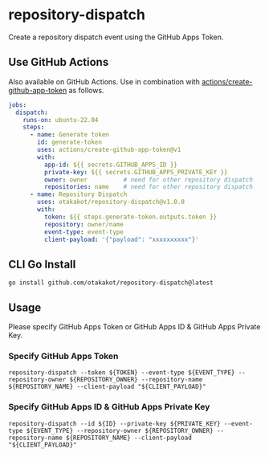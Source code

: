 # repository-dispatch

Create a repository dispatch event using the GitHub Apps Token.

## Use GitHub Actions

Also available on GitHub Actions.
Use in combination with [actions/create-github-app-token](https://github.com/marketplace/actions/create-github-app-token) as follows.

```yaml
jobs:
  dispatch:
    runs-on: ubuntu-22.04
    steps:
      - name: Generate token
        id: generate-token
        uses: actions/create-github-app-token@v1
        with:
          app-id: ${{ secrets.GITHUB_APPS_ID }}
          private-key: ${{ secrets.GITHUB_APPS_PRIVATE_KEY }}
          owner: owner          # need for other repository dispatch
          repositories: name    # need for other repository dispatch
      - name: Repository Dispatch
        uses: otakakot/repository-dispatch@v1.0.0
        with:
          token: ${{ steps.generate-token.outputs.token }}
          repository: owner/name
          event-type: event-type
          client-payload: '{"payload": "xxxxxxxxxx"}'
```

## CLI Go Install

```shell
go install github.com/otakakot/repository-dispatch@latest
```

## Usage

Please specify GitHub Apps Token or GitHub Apps ID & GitHub Apps Private Key.

### Specify GitHub Apps Token

```shell
repository-dispatch --token ${TOKEN} --event-type ${EVENT_TYPE} --repository-owner ${REPOSITORY_OWNER} --repository-name ${REPOSITORY_NAME} --client-payload "${CLIENT_PAYLOAD}"
```

### Specify GitHub Apps ID & GitHub Apps Private Key

```shell
repository-dispatch --id ${ID} --private-key ${PRIVATE_KEY} --event-type ${EVENT_TYPE} --repository-owner ${REPOSITORY_OWNER} --repository-name ${REPOSITORY_NAME} --client-payload "${CLIENT_PAYLOAD}"
```
